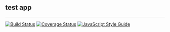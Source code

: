 ## test app

---

[![Build Status][travis-image]][travis-url]
[![Coverage Status][codecov-image]][codecov-url]
[![JavaScript Style Guide][standard-image]][standard-url]

[travis-image]: https://img.shields.io/travis/sky172839465/test-app.svg
[travis-url]: https://travis-ci.org/sky172839465/test-app
[codecov-image]: https://img.shields.io/codecov/c/github/sky172839465/test-app.svg
[codecov-url]: https://codecov.io/gh/sky172839465/test-app
[standard-image]: https://img.shields.io/badge/code_style-standard-brightgreen.svg
[standard-url]: https://standardjs.com
